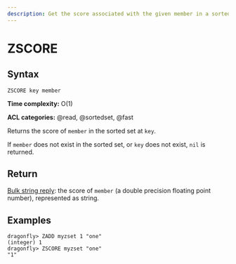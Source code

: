 ```yaml
---
description: Get the score associated with the given member in a sorted set
---
```


# ZSCORE

## Syntax

    ZSCORE key member

**Time complexity:** O(1)

**ACL categories:** @read, @sortedset, @fast

Returns the score of `member` in the sorted set at `key`.

If `member` does not exist in the sorted set, or `key` does not exist, `nil` is
returned.

## Return

[Bulk string reply](https://redis.io/docs/reference/protocol-spec#resp-bulk-strings): the score of `member` (a double precision floating point number),
represented as string.

## Examples

```shell
dragonfly> ZADD myzset 1 "one"
(integer) 1
dragonfly> ZSCORE myzset "one"
"1"
```
